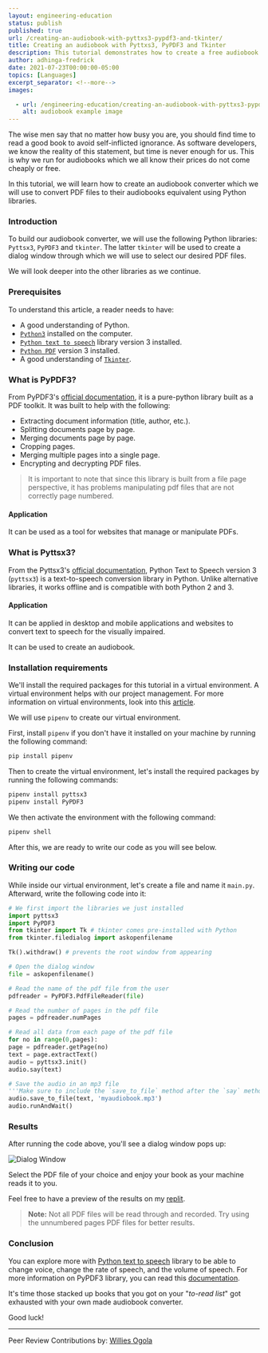 ```yaml
---
layout: engineering-education
status: publish
published: true
url: /creating-an-audiobook-with-pyttxs3-pypdf3-and-tkinter/
title: Creating an audiobook with Pyttxs3, PyPDF3 and Tkinter
description: This tutorial demonstrates how to create a free audiobook from a pdf file with pyttxs3, pypdf3, and tinker.
author: adhinga-fredrick
date: 2021-07-23T00:00:00-05:00
topics: [Languages]
excerpt_separator: <!--more-->
images:

  - url: /engineering-education/creating-an-audiobook-with-pyttxs3-pypdf3-and-tkinter/hero.jpg
    alt: audiobook example image
---  
```

The wise men say that no matter how busy you are, you should find time to read a good book to avoid self-inflicted ignorance. As software developers, we know the reality of this statement, but time is never enough for us. This is why we run for audiobooks which we all know their prices do not come cheaply or free.

In this tutorial, we will learn how to create an audiobook converter which we will use to convert PDF files to their audiobooks equivalent using Python libraries.

### Introduction
To build our audiobook converter, we will use the following Python libraries: `Pyttsx3`, `PyPDF3` and `tkinter`. The latter `tkinter` will be used to create a dialog window through which we will use to select our desired PDF files.

We will look deeper into the other libraries as we continue.

### Prerequisites  
To understand this article, a reader needs to have:
- A good understanding of Python.
- [`Python3`]((https://www.python.org/downloads/)) installed on the computer.
- [`Python text to speech`](https://pypi.org/project/pyttsx3/) library version 3 installed.
- [`Python PDF`](https://pypi.org/project/python-pdf/) version 3 installed.
- A good understanding of [`Tkinter`](https://docs.python.org/3/library/tk.html).

### What is PyPDF3?  
From PyPDF3's [official documentation](https://pythonhosted.org/PyPDF2/), it is a pure-python library built as a PDF toolkit. It was built to help with the following:

* Extracting document information (title, author, etc.).
* Splitting documents page by page.
* Merging documents page by page.
* Cropping pages.
* Merging multiple pages into a single page.
* Encrypting and decrypting PDF files.

> It is important to note that since this library is built from a file page perspective, it has problems manipulating pdf files that are not correctly page numbered.

#### Application
It can be used as a tool for websites that manage or manipulate PDFs.

### What is Pyttsx3?
From the Pyttsx3's [official documentation](https://pyttsx3.readthedocs.io/en/latest/), Python Text to Speech version 3 (`pyttsx3`) is a text-to-speech conversion library in Python. Unlike alternative libraries, it works offline and is compatible with both Python 2 and 3.

#### Application
It can be applied in desktop and mobile applications and websites to convert text to speech for the visually impaired.

It can be used to create an audiobook.

### Installation requirements
We'll install the required packages for this tutorial in a virtual environment. A virtual environment helps with our project management. For more information on virtual environments, look into this [article](https://www.section.io/engineering-education/introduction-to-virtual-environments-and-dependency-managers/).

We will use `pipenv` to create our virtual environment.

First, install `pipenv` if you don't have it installed on your machine by running the following command:

```bash
pip install pipenv
```

Then to create the virtual environment, let's install the required packages by running the following commands:

```bash
pipenv install pyttsx3
pipenv install PyPDF3
```

We then activate the environment with the following command:

```bash
pipenv shell
```

After this, we are ready to write our code as you will see below.

### Writing our code
While inside our virtual environment, let's create a file and name it `main.py`. Afterward, write the following code into it:

```python
# We first import the libraries we just installed
import pyttsx3
import PyPDF3
from tkinter import Tk # tkinter comes pre-installed with Python
from tkinter.filedialog import askopenfilename

Tk().withdraw() # prevents the root window from appearing

# Open the dialog window
file = askopenfilename()

# Read the name of the pdf file from the user
pdfreader = PyPDF3.PdfFileReader(file)

# Read the number of pages in the pdf file
pages = pdfreader.numPages

# Read all data from each page of the pdf file
for no in range(0,pages):
page = pdfreader.getPage(no)
text = page.extractText()
audio = pyttsx3.init()
audio.say(text)

# Save the audio in an mp3 file
'''Make sure to include the `save_to_file` method after the `say` method to get to record the audio of your book.'''
audio.save_to_file(text, 'myaudiobook.mp3')
audio.runAndWait()
```

### Results
After running the code above, you'll see a dialog window pops up:

![Dialog Window](/engineering-education/creating-an-audiobook-with-pyttxs3-pypdf3-and-tkinter/dialog.png)

Select the PDF file of your choice and enjoy your book as your machine reads it to you.

Feel free to have a preview of the results on my [replit](https://replit.com/join/xsaeqptwdi-frederico23).

> **Note:** Not all PDF files will be read through and recorded. Try using the unnumbered pages PDF files for better results.

### Conclusion
You can explore more with [Python text to speech](https://pypi.org/project/pyttsx3/) library to be able to change voice, change the rate of speech, and the volume of speech. For more information on PyPDF3 library, you can read this [documentation](https://pypi.org/project/PyPDF3/).

It's time those stacked up books that you got on your "*to-read list*" got exhausted with your own made audiobook converter.

Good luck!

---
Peer Review Contributions by: [Willies Ogola](/engineering-education/authors/willies-ogola/)